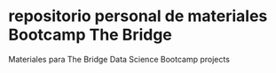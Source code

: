 # repositorio personal de materiales Bootcamp The Bridge

Materiales para The Bridge Data Science Bootcamp projects
